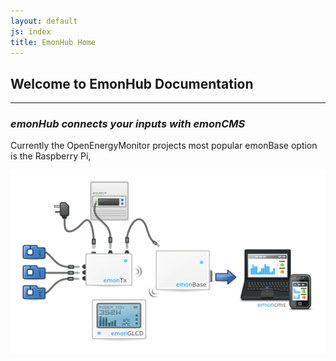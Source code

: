 ```yaml
---
layout: default
js: index
title: EmonHub Home
---
```



**Welcome to EmonHub Documentation**
----------------------------------
----------------------------------

### *emonHub connects your inputs with emonCMS*

Currently the OpenEnergyMonitor projects most popular emonBase option is the Raspberry Pi,


![The OpenEnergyMonitor System](assets/images/OEM_system.png)
